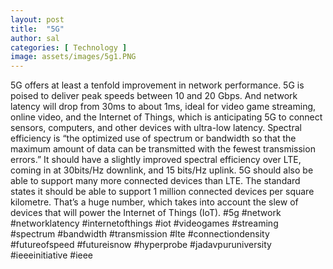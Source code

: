 ```yaml
---
layout: post
title:  "5G"
author: sal
categories: [ Technology ]
image: assets/images/5g1.PNG
---
```

5G offers at least a tenfold improvement in network performance. 5G is poised to deliver peak speeds between 10 and 20 Gbps. And network latency will drop from 30ms to about 1ms, ideal for video game streaming, online video, and the Internet of Things, which is anticipating 5G to connect sensors, computers, and other devices with ultra-low latency.
Spectral efficiency is “the optimized use of spectrum or bandwidth so that the maximum amount of data can be transmitted with the fewest transmission errors.” It should have a slightly improved spectral efficiency over LTE, coming in at 30bits/Hz downlink, and 15 bits/Hz uplink.
5G should also be able to support many more connected devices than LTE. The standard states it should be able to support 1 million connected devices per square kilometre. That’s a huge number, which takes into account the slew of devices that will power the Internet of Things (IoT). #5g #network #networklatency #internetofthings #iot #videogames #streaming #spectrum #bandwidth #transmission #lte #connectiondensity #futureofspeed #futureisnow #hyperprobe #jadavpuruniversity #ieeeinitiative #ieee